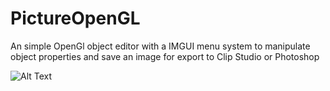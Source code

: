 # PictureOpenGL
An simple OpenGl object editor with a IMGUI menu system to manipulate object properties and save an image for export to Clip Studio or Photoshop


![Alt Text]("https://gfycat.com/goldenbarrenicelandgull")
